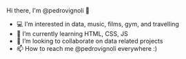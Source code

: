  Hi there, I'm @pedrovignoli 👋

- 💻 I’m interested in data, music, films, gym, and travelling
- 🌱 I’m currently learning HTML, CSS, JS
- 🤝 I’m looking to collaborate on data related projects
- 📫 How to reach me @pedrovignoli everywhere :)

